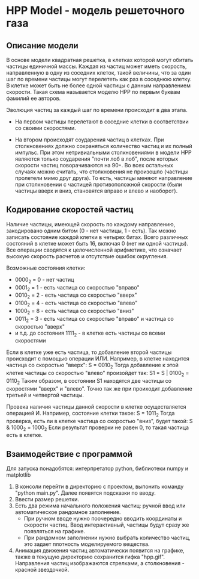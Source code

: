 # HPP Model - модель решеточного газа

## Описание модели
В основе модели квадратная решетка, в клетках которой могут обитать частицы единичной массы. Каждая из частиц может иметь скорость, направленную в одну из соседних клеток, такой величины, что за один шаг по времени частицы могут перелететь как раз в соседнюю клетку. В клетке может быть не более одной частицы с данным направлением скорости. Такая схема называется моделю HPP по первым буквам фамилий ее авторов.

Эволюция частиц за каждый шаг по времени происходит в два этапа.

- На первом частицы перелетают в соседние клетки в соответствии со своими скоростями. 

- На втором происходят соударения частиц в клетках. При столкновениях должно сохраняться количество частиц и их полный импульс. При этом нетривиальными столкновениями в модели HPP являются только соударения "почти лоб в лоб", после которых скорости частиц поворачиваются на 90◦. Во всех остальных случаях можно считать, что столкновения не произошло (частицы пролетели мимо друг друга). То есть, частицы меняют направление при столкновении с частицей противоположной скорости (были частицы вверх и вниз, становятся вправо и влево и наоборот).

## Кодирование скоростей частиц
Наличие частицы, имеющей скорость по каждому направлению, закодировано одним битом (0 - нет частицы, 1 - есть). 
Так можно записать состояние каждой клетки в четырех битах. Всего различных состояний в клетке может быть 16, включая 0 (нет ни одной частицы). Все операции сводятся к целочисленной арифметике, что означает высокую скорость расчетов и отсутствие ошибок округления.

Возможные состояния клетки:

- 0000<sub>2</sub> = 0 - нет частиц
- 0001<sub>2</sub> = 1 - есть частица со скоростью "вправо"
- 0010<sub>2</sub> = 2 - есть частица со скоростью "вверх"
- 0100<sub>2</sub> = 4 - есть частица со скоростью "влево"
- 1000<sub>2</sub> = 8 - есть частица со скоростью "вниз"
- 0011<sub>2</sub> = 3 - есть частица со скоростью "вправо" и частица со скоростью "вверх"
- и т.д. до состояния 1111<sub>2</sub> - в клетке есть частицы со всеми скоростями

Если в клетке уже есть частица, то добавление второй частицы происходит с помощью операции ИЛИ.
Например, в клетке находится частица со скоростью "вверх":
S = 0010<sub>2</sub> 
Тогда добавление к этой клетке частицы со скоростью "влево" произойдет так:
S1 = S | 0100<sub>2</sub> = 0110<sub>2</sub> 
Таким образом, в состоянии S1 находятся две частицы со скоростями "вверх" и "влево".
Точно так же при проиходит добавление третьей и четвертой частицы.

Провека наличия частицы данной скорости в клетке осуществляется операцией И. 
Например, состояние клетки такое: 
S = 1011<sub>2</sub>
Тогда проверка, есть ли в клетке частица со скоростью "вниз", будет такой:
S & 1000<sub>2</sub> = 1000<sub>2</sub>
Если результат проверки не равен 0, то такая частица есть в клетке.

## Взаимодействие с программой
Для запуска понадобятся: интерпретатор python, библиотеки numpy и matplotlib
1. В консоли перейти в директорию с проектом, выпонить команду "python main\.py". Далее появятся подсказки по вводу.
2. Ввести размер решетки.
3. Есть два режима начального положения частиц: ручной ввод или автоматическое рандомное заполнение. 
    - При ручном вводе нужно поочередно вводить координаты и скорости частиц. Ввод интерактивный, частицы будут сразу же появляться на графике.
    - При рандомном заполнении нужно выбрать количество частиц, это задает плотность моделируемого вещества.
4. Анимация движения частиц автоматически появится на графике, также в текущую директорию сохранится гифка "hpp.gif". Направления частиц изображаются стрелками, а столкновения - красной звездочкой. 